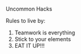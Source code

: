 
Uncommon Hacks 

Rules to live by:
  1. Teamwork is everything
  2. Stick to your elements
  3. EAT IT UP!!!
